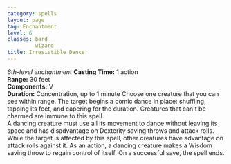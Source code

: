 ```yaml
---
category: spells
layout: page
tag: Enchantment
level: 6
classes: bard
         wizard
title: Irresistible Dance 
---
```

_6th-level enchantment_ 
**Casting Time:** 1 action    
**Range:** 30 feet    
**Components:** V    
**Duration:** Concentration, up to 1 minute 
Choose one creature that you can see within range. The target begins a comic dance in place: shuffling, tapping its feet, and capering for the duration. Creatures that can't be charmed are immune to this spell.    
A dancing creature must use all its movement to dance without leaving its space and has disadvantage on Dexterity saving throws and attack rolls. While the target is affected by this spell, other creatures have advantage on attack rolls against it. As an action, a dancing creature makes a Wisdom saving throw to regain control of itself. On a successful save, the spell ends.
